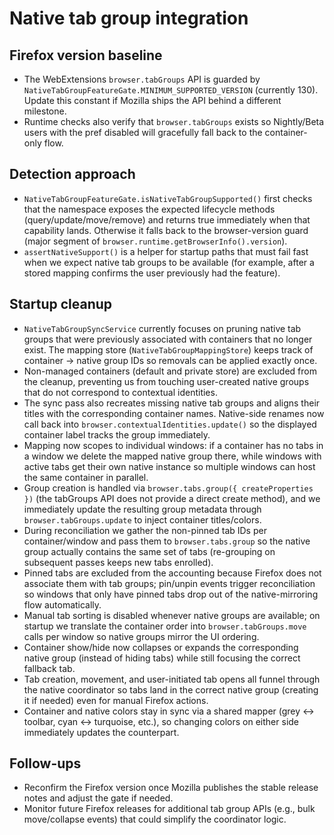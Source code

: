 # Native tab group integration

## Firefox version baseline
- The WebExtensions `browser.tabGroups` API is guarded by `NativeTabGroupFeatureGate.MINIMUM_SUPPORTED_VERSION` (currently 130). Update this constant if Mozilla ships the API behind a different milestone.
- Runtime checks also verify that `browser.tabGroups` exists so Nightly/Beta users with the pref disabled will gracefully fall back to the container-only flow.

## Detection approach
- `NativeTabGroupFeatureGate.isNativeTabGroupSupported()` first checks that the namespace exposes the expected lifecycle methods (query/update/move/remove) and returns true immediately when that capability lands. Otherwise it falls back to the browser-version guard (major segment of `browser.runtime.getBrowserInfo().version`).
- `assertNativeSupport()` is a helper for startup paths that must fail fast when we expect native tab groups to be available (for example, after a stored mapping confirms the user previously had the feature).

## Startup cleanup
- `NativeTabGroupSyncService` currently focuses on pruning native tab groups that were previously associated with containers that no longer exist. The mapping store (`NativeTabGroupMappingStore`) keeps track of container → native group IDs so removals can be applied exactly once.
- Non-managed containers (default and private store) are excluded from the cleanup, preventing us from touching user-created native groups that do not correspond to contextual identities.
- The sync pass also recreates missing native tab groups and aligns their titles with the corresponding container names. Native-side renames now call back into `browser.contextualIdentities.update()` so the displayed container label tracks the group immediately.
- Mapping now scopes to individual windows: if a container has no tabs in a window we delete the mapped native group there, while windows with active tabs get their own native instance so multiple windows can host the same container in parallel.
- Group creation is handled via `browser.tabs.group({ createProperties })` (the tabGroups API does not provide a direct create method), and we immediately update the resulting group metadata through `browser.tabGroups.update` to inject container titles/colors.
- During reconciliation we gather the non-pinned tab IDs per container/window and pass them to `browser.tabs.group` so the native group actually contains the same set of tabs (re-grouping on subsequent passes keeps new tabs enrolled).
- Pinned tabs are excluded from the accounting because Firefox does not associate them with tab groups; pin/unpin events trigger reconciliation so windows that only have pinned tabs drop out of the native-mirroring flow automatically.
- Manual tab sorting is disabled whenever native groups are available; on startup we translate the container order into `browser.tabGroups.move` calls per window so native groups mirror the UI ordering.
- Container show/hide now collapses or expands the corresponding native group (instead of hiding tabs) while still focusing the correct fallback tab.
- Tab creation, movement, and user-initiated tab opens all funnel through the native coordinator so tabs land in the correct native group (creating it if needed) even for manual Firefox actions.
- Container and native colors stay in sync via a shared mapper (grey ↔ toolbar, cyan ↔ turquoise, etc.), so changing colors on either side immediately updates the counterpart.

## Follow-ups
- Reconfirm the Firefox version once Mozilla publishes the stable release notes and adjust the gate if needed.
- Monitor future Firefox releases for additional tab group APIs (e.g., bulk move/collapse events) that could simplify the coordinator logic.
